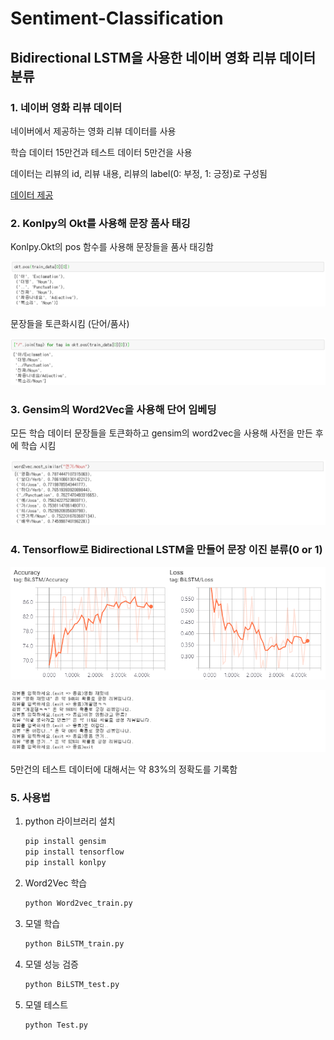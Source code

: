 # Sentiment-Classification

## Bidirectional LSTM을 사용한 네이버 영화 리뷰 데이터 분류

### 1. 네이버 영화 리뷰 데이터

네이버에서 제공하는 영화 리뷰 데이터를 사용

학습 데이터 15만건과 테스트 데이터 5만건을 사용

데이터는 리뷰의 id, 리뷰 내용, 리뷰의 label(0: 부정, 1: 긍정)로 구성됨

[데이터 제공](https://github.com/e9t/nsmc)



### 2. Konlpy의 Okt를 사용해 문장 품사 태깅

Konlpy.Okt의 pos 함수를 사용해 문장들을 품사 태깅함

![okt_pos](./images/okt_pos.PNG)

문장들을 토큰화시킴 (단어/품사)

![token](./images/token.PNG)



### 3. Gensim의 Word2Vec을 사용해 단어 임베딩

모든 학습 데이터 문장들을 토큰화하고 gensim의 word2vec을 사용해 사전을 만든 후에 학습 시킴

![word2vec](/images/word2vec.PNG)



### 4. Tensorflow로 Bidirectional LSTM을 만들어 문장 이진 분류(0 or 1)

![board](./images/board.PNG)

![test](./images/test.PNG)

5만건의 테스트 데이터에 대해서는 약 83%의 정확도를 기록함



### 5. 사용법

1. python 라이브러리 설치

   ```bash
   pip install gensim
   pip install tensorflow
   pip install konlpy
   ```

2. Word2Vec 학습

   ```bash
   python Word2vec_train.py
   ```

3. 모델 학습

   ```bash
   python BiLSTM_train.py
   ```

4. 모델 성능 검증

   ```bash
   python BiLSTM_test.py
   ```

5. 모델 테스트

   ```bash
   python Test.py
   ```

   

